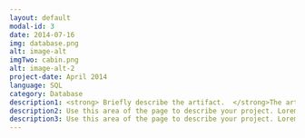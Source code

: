 ```yaml
---
layout: default
modal-id: 3
date: 2014-07-16
img: database.png
alt: image-alt
imgTwo: cabin.png
alt: image-alt-2
project-date: April 2014
language: SQL
category: Database
description1: <strong> Briefly describe the artifact.  </strong>The artifact that I have chosen is from DAD-220. In this class the objective was to view data from a .csv file that held information about Fleet Maintenance Records. The data table that was provided gave vehicle ID, State, Repair, Reason, Year, Make, and Body Type. The goal was to search for records using any of the data table options and return specified information as well as find common repairs. Below you will see the only table that was created originally, with addition of the customerID that I added myself. 
description2: Use this area of the page to describe your project. Lorem ipsum dolor sit amet, consectetur adipisicing elit. Mollitia neque assumenda ipsam nihil, molestias magnam, recusandae quos quis inventore quisquam velit asperiores, vitae? Reprehenderit soluta, eos quod consequuntur itaque. Nam.
description3: Use this area of the page to describe your project. Lorem ipsum dolor sit amet, consectetur adipisicing elit. Mollitia neque assumenda ipsam nihil, molestias magnam, recusandae quos quis inventore quisquam velit asperiores, vitae? Reprehenderit soluta, eos quod consequuntur itaque. Nam.
---
```

